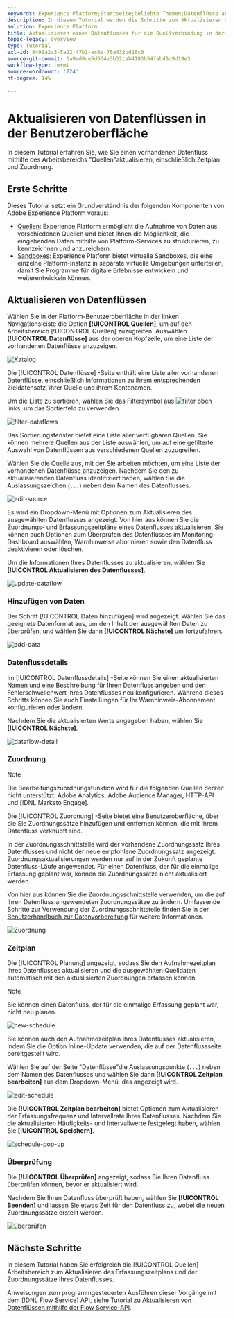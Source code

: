 ```yaml
---
keywords: Experience Platform;Startseite;beliebte Themen;Datenflüsse aktualisieren;Zeitplan bearbeiten
description: In diesem Tutorial werden die Schritte zum Aktualisieren eines Datenflusszeitplans beschrieben, einschließlich der Erfassungsfrequenz und der Intervallrate, die mithilfe des Arbeitsbereichs "Quellen"vorgenommen werden.
solution: Experience Platform
title: Aktualisieren eines Datenflusses für die Quellverbindung in der Benutzeroberfläche
topic-legacy: overview
type: Tutorial
exl-id: 0499a2a3-5a22-47b1-ac0e-76a432bd26c0
source-git-commit: 6a9ad0ce5d664e3b32cab4183b54fabd5d9d19e3
workflow-type: tm+mt
source-wordcount: '724'
ht-degree: 14%

---
```


# Aktualisieren von Datenflüssen in der Benutzeroberfläche

In diesem Tutorial erfahren Sie, wie Sie einen vorhandenen Datenfluss mithilfe des Arbeitsbereichs &quot;Quellen&quot;aktualisieren, einschließlich Zeitplan und Zuordnung.

## Erste Schritte

Dieses Tutorial setzt ein Grundverständnis der folgenden Komponenten von Adobe Experience Platform voraus:

* [Quellen](../../home.md): Experience Platform ermöglicht die Aufnahme von Daten aus verschiedenen Quellen und bietet Ihnen die Möglichkeit, die eingehenden Daten mithilfe von Platform-Services zu strukturieren, zu kennzeichnen und anzureichern.
* [Sandboxes](../../../sandboxes/home.md): Experience Platform bietet virtuelle Sandboxes, die eine einzelne Platform-Instanz in separate virtuelle Umgebungen unterteilen, damit Sie Programme für digitale Erlebnisse entwickeln und weiterentwickeln können.

## Aktualisieren von Datenflüssen

Wählen Sie in der Platform-Benutzeroberfläche in der linken Navigationsleiste die Option **[!UICONTROL Quellen]**, um auf den Arbeitsbereich [!UICONTROL Quellen] zuzugreifen. Auswählen **[!UICONTROL Datenflüsse]** aus der oberen Kopfzeile, um eine Liste der vorhandenen Datenflüsse anzuzeigen.

![Katalog](../../images/tutorials/update-dataflows/catalog.png)

Die [!UICONTROL Datenflüsse] -Seite enthält eine Liste aller vorhandenen Datenflüsse, einschließlich Informationen zu ihrem entsprechenden Zieldatensatz, ihrer Quelle und ihrem Kontonamen.

Um die Liste zu sortieren, wählen Sie das Filtersymbol aus ![filter](../../images/tutorials/update/filter.png) oben links, um das Sortierfeld zu verwenden.

![filter-dataflows](../../images/tutorials/update-dataflows/filter-dataflows.png)

Das Sortierungsfenster bietet eine Liste aller verfügbaren Quellen. Sie können mehrere Quellen aus der Liste auswählen, um auf eine gefilterte Auswahl von Datenflüssen aus verschiedenen Quellen zuzugreifen.

Wählen Sie die Quelle aus, mit der Sie arbeiten möchten, um eine Liste der vorhandenen Datenflüsse anzuzeigen. Nachdem Sie den zu aktualisierenden Datenfluss identifiziert haben, wählen Sie die Auslassungszeichen (`...`) neben dem Namen des Datenflusses.

![edit-source](../../images/tutorials/update-dataflows/edit-source.png)

Es wird ein Dropdown-Menü mit Optionen zum Aktualisieren des ausgewählten Datenflusses angezeigt. Von hier aus können Sie die Zuordnungs- und Erfassungszeitpläne eines Datenflusses aktualisieren. Sie können auch Optionen zum Überprüfen des Datenflusses im Monitoring-Dashboard auswählen, Warnhinweise abonnieren sowie den Datenfluss deaktivieren oder löschen.

Um die Informationen Ihres Datenflusses zu aktualisieren, wählen Sie **[!UICONTROL Aktualisieren des Datenflusses]**.

![update-dataflow](../../images/tutorials/update-dataflows/update-dataflow.png)

### Hinzufügen von Daten

Der Schritt [!UICONTROL Daten hinzufügen] wird angezeigt. Wählen Sie das geeignete Datenformat aus, um den Inhalt der ausgewählten Daten zu überprüfen, und wählen Sie dann **[!UICONTROL Nächste]** um fortzufahren.

![add-data](../../images/tutorials/update-dataflows/add-data.png)

### Datenflussdetails

Im [!UICONTROL Datenflussdetails] -Seite können Sie einen aktualisierten Namen und eine Beschreibung für Ihren Datenfluss angeben und den Fehlerschwellenwert Ihres Datenflusses neu konfigurieren. Während dieses Schritts können Sie auch Einstellungen für Ihr Warnhinweis-Abonnement konfigurieren oder ändern.

Nachdem Sie die aktualisierten Werte angegeben haben, wählen Sie **[!UICONTROL Nächste]**.

![dataflow-detail](../../images/tutorials/update-dataflows/dataflow-detail.png)

### Zuordnung

>[!NOTE]
>
>Die Bearbeitungszuordnungsfunktion wird für die folgenden Quellen derzeit nicht unterstützt: Adobe Analytics, Adobe Audience Manager, HTTP-API und [!DNL Marketo Engage].

Die [!UICONTROL Zuordnung] -Seite bietet eine Benutzeroberfläche, über die Sie Zuordnungssätze hinzufügen und entfernen können, die mit Ihrem Datenfluss verknüpft sind.

In der Zuordnungsschnittstelle wird der vorhandene Zuordnungssatz Ihres Datenflusses und nicht der neue empfohlene Zuordnungssatz angezeigt. Zuordnungsaktualisierungen werden nur auf in der Zukunft geplante Datenfluss-Läufe angewendet. Für einen Datenfluss, der für die einmalige Erfassung geplant war, können die Zuordnungssätze nicht aktualisiert werden.

Von hier aus können Sie die Zuordnungsschnittstelle verwenden, um die auf Ihren Datenfluss angewendeten Zuordnungssätze zu ändern. Umfassende Schritte zur Verwendung der Zuordnungsschnittstelle finden Sie in der [Benutzerhandbuch zur Datenvorbereitung](../../../data-prep/ui/mapping.md) für weitere Informationen.

![Zuordnung](../../images/tutorials/update-dataflows/mapping.png)

### Zeitplan

Die [!UICONTROL Planung] angezeigt, sodass Sie den Aufnahmezeitplan Ihres Datenflusses aktualisieren und die ausgewählten Quelldaten automatisch mit den aktualisierten Zuordnungen erfassen können.

>[!NOTE]
>
>Sie können einen Datenfluss, der für die einmalige Erfassung geplant war, nicht neu planen.

![new-schedule](../../images/tutorials/update-dataflows/new-schedule.png)

Sie können auch den Aufnahmezeitplan Ihres Datenflusses aktualisieren, indem Sie die Option Inline-Update verwenden, die auf der Datenflussseite bereitgestellt wird.

Wählen Sie auf der Seite &quot;Datenflüsse&quot;die Auslassungspunkte (`...`) neben dem Namen des Datenflusses und wählen Sie dann **[!UICONTROL Zeitplan bearbeiten]** aus dem Dropdown-Menü, das angezeigt wird.

![edit-schedule](../../images/tutorials/update-dataflows/edit-schedule.png)

Die **[!UICONTROL Zeitplan bearbeiten]** bietet Optionen zum Aktualisieren der Erfassungsfrequenz und Intervallrate Ihres Datenflusses. Nachdem Sie die aktualisierten Häufigkeits- und Intervallwerte festgelegt haben, wählen Sie **[!UICONTROL Speichern]**.

![schedule-pop-up](../../images/tutorials/update-dataflows/schedule-pop-up.png)

### Überprüfung

Die **[!UICONTROL Überprüfen]** angezeigt, sodass Sie Ihren Datenfluss überprüfen können, bevor er aktualisiert wird.

Nachdem Sie Ihren Datenfluss überprüft haben, wählen Sie **[!UICONTROL Beenden]** und lassen Sie etwas Zeit für den Datenfluss zu, wobei die neuen Zuordnungssätze erstellt werden.

![überprüfen](../../images/tutorials/update-dataflows/review.png)

## Nächste Schritte

In diesem Tutorial haben Sie erfolgreich die [!UICONTROL Quellen] Arbeitsbereich zum Aktualisieren des Erfassungszeitplans und der Zuordnungssätze Ihres Datenflusses.

Anweisungen zum programmgesteuerten Ausführen dieser Vorgänge mit dem [!DNL Flow Service] API, siehe Tutorial zu [Aktualisieren von Datenflüssen mithilfe der Flow Service-API](../../tutorials/api/update-dataflows.md).
